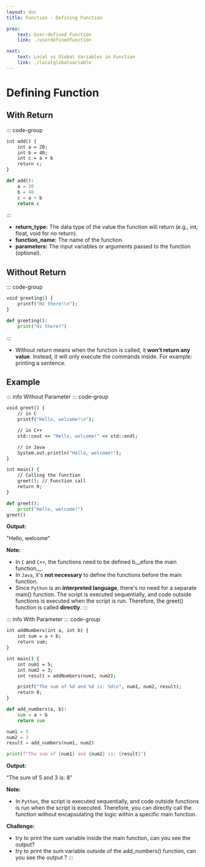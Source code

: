 ```yaml
---
layout: doc
title: Function - Defining Function

prev:
    text: User-defined Function
    link: ./userdefinedfunction

next:
    text: Local vs Global Variables in Function
    link: ./localglobalvariable
---
```


# Defining Function

## With Return

::: code-group
```cmd [C/C++/Java]
int add() {
	int a = 20;
	int b = 40;
    int c = a + b
    return c;
}
```
```python [Python]
def add():
    a = 20
    b = 40
    c = a + b
    return c
```
:::
- __return_type:__ The data type of the value the function will return (e.g., int, float, void for no return).
- __function_name:__ The name of the function.
- __parameters:__ The input variables or arguments passed to the function (optional). 

## Without Return

::: code-group
```cmd [C/C++/Java]
void greeting() {
    printf("Hi there!\n");
}
```
```python [Python]
def greeting():
    print("Hi there!")
```
:::
- Without return means when the function is called, it __won’t return any value__. Instead, it will only execute the commands inside. For example: printing a sentence.

## Example
::: info Without Parameter
::: code-group
```cmd [C / C++ / Java] {2,5,8}
void greet() {
	// in C
    printf("Hello, welcome!\n");

	// in C++
    std::cout << "Hello, welcome!" << std::endl;

    // in Java
    System.out.println("Hello, welcome!");
}

int main() {
    // Calling the function
    greet(); // Function call
    return 0;
}
```
```python [Python]
def greet():
    print("Hello, welcome!")
greet()

```
__Output:__ 
   
"Hello, welcome"  
  
__Note:__
- In `C` and `C++`, the functions need to be defined b__efore the main function__.
- In `Java`, it's __not necessary__ to define the functions before the main function.
- Since `Python` is an __interpreted language__, there's no need for a separate main() function. The script is executed sequentially, and code outside functions is executed when the script is run. Therefore, the greet() function is called __directly__.
:::

::: info With Parameter
::: code-group
```cmd [C / C++ / Java]
int addNumbers(int a, int b) {
    int sum = a + b;
    return sum;
}

int main() {
    int num1 = 5;
    int num2 = 3;
    int result = addNumbers(num1, num2);

    printf("The sum of %d and %d is: %d\n", num1, num2, result);
    return 0;
}
```
```python [Python]
def add_numbers(a, b):
    sum = a + b
    return sum

num1 = 5
num2 = 3
result = add_numbers(num1, num2)

print(f"The sum of {num1} and {num2} is: {result}")
```
__Output:__  
  
“The sum of 5 and 3 is: 8” 
   
__Note:__
- In `Python`, the script is executed sequentially, and code outside functions is run when the script is executed. Therefore, you can directly call the function without encapsulating the logic within a specific main function.  
  
__Challenge:__
- try to print the sum variable inside the main function, can you see the output? <Badge type="tip" text="C / C++ / Java" />
- try to print the sum variable outside of the add_numbers() function, can you see the output ? <Badge type="tip" text="Python" />
:::